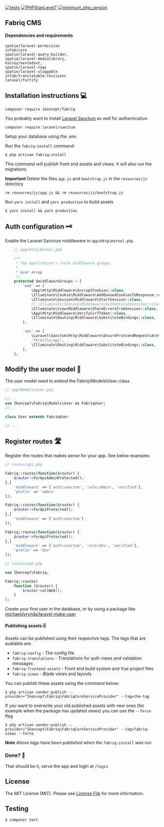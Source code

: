 
[![tests](https://github.com/ikoncept/fabriq/actions/workflows/phpunit.yml/badge.svg)](https://github.com/ikoncept/fabriq/actions/workflows/phpunit.yml)
[![PHPStanLevel7](https://github.com/ikoncept/fabriq/actions/workflows/phpStan.yml/badge.svg)](https://github.com/ikoncept/fabriq/actions/workflows/phpStan.yml)
[![minimum_php_version](https://img.shields.io/badge/php-%5E7.3%7C%5E8.0-%238892BF)](https://gitlab.com/ikoncept/fabriq/-/commits/main)




## Fabriq CMS

#### Dependencies and requirements
    spatie/laravel-permission
    infab/core
    spatie/laravel-query-builder,
    spatie/laravel-medialibrary,
    kalnoy/nestedset,
    spatie/laravel-tags
    spatie/laravel-sluggable
    infab/translatable-revisions
    laravel/fortify

## Installation instructions 💻

```
composer require ikoncept/fabriq
```

You probably want to install [Laravel Sanctum](https://github.com/laravel/sanctum) as well for authentication
```
composer require laravel/sanctum
```

Setup your database using the .env

Run the `fabriq:install` command:
```
$ php artisan fabriq:install
```
This command will publish front end assets and views. It will also run the migrations

**Important** Delete the files `app.js` and `bootstrap.js` in the `resources/js` directory
```
rm resources/js/app.js && rm resources/js/bootstrap.js
```


Run `yarn install` and `yarn production` to build assets
```
$ yarn install && yarn production
```

## Auth configuration 🗝
Enable the Laravel Sanctum middleware in `app\Http\Kernel.php`
```php
    // app\Http\Kernel.php

    /**
     * The application's route middleware groups.
     *
     * @var array
     */
    protected $middlewareGroups = [
        'web' => [
            \App\Http\Middleware\EncryptCookies::class,
            \Illuminate\Cookie\Middleware\AddQueuedCookiesToResponse::class,
            \Illuminate\Session\Middleware\StartSession::class,
            // \Illuminate\Session\Middleware\AuthenticateSession::class,
            \Illuminate\View\Middleware\ShareErrorsFromSession::class,
            \App\Http\Middleware\VerifyCsrfToken::class,
            \Illuminate\Routing\Middleware\SubstituteBindings::class,
        ],

        'api' => [
            \Laravel\Sanctum\Http\Middleware\EnsureFrontendRequestsAreStateful::class, // <---
            'throttle:api',
            \Illuminate\Routing\Middleware\SubstituteBindings::class,
        ],
    ];

```

## Modify the user model 🧘

The user model need to extend the Fabriq\Models\User::class

```php
// app/Models/User.php

//...
use Ikoncept\Fabriq\Models\User as FabriqUser;
//...

class User extends FabriqUser

// ...
```

## Register routes 🛣
Register the routes that makes sense for your app. See below examples
```php
// routes/api.php

Fabriq::routes(function($router) {
    $router->forApiAdminProtected();
},[
    'middleware' => ['auth:sanctum', 'role:admin', 'verified'],
    'prefix' => 'admin'
]);

Fabriq::routes(function($router) {
    $router->forApiProtected();
},[
    'middleware' => ['auth:sanctum']
]);

Fabriq::routes(function($router) {
    $router->forApiProtected();
},[
    'middleware' => ['auth:sanctum', 'role:dev', 'verified'],
    'prefix' => 'dev'
]);

```

```php
// routes/web.php

use Ikoncept\Fabriq;

Fabriq::routes(
    function ($router) {
        $router->allWeb();
    }
);
```


Create your first user in the database, or by using a package like [michaeldyrynda/laravel-make-user](https://github.com/michaeldyrynda/laravel-make-user)


#### Publishing assets 🗄️
Assets can be published using their respective tags. The tags that are available are:
* `fabriq-config` - The config file
* `fabriq-translations` - Translations for auth views and validation messages
* `fabriq-frontend-assets` - Front end build system and Vue project files
* `fabriq-views` - Blade views and layouts

You can publish these assets using the command below:
```
$ php artisan vendor:publish --provider="Ikoncept\Fabriq\FabriqCoreServiceProvider" --tag=the-tag
```

If you want to overwrite your old published assets with new ones (for example when the package has updated views) you can use the `--force` flag
```
$ php artisan vendor:publish --provider="Ikoncept\Fabriq\FabriqCoreServiceProvider" --tag=fabriq-views --force
```

**Note** _Above tags have been published when the `fabriq:install` was run_

### Done? 🎉
That should be it, serve the app and login at `/login`

## License

The MIT License (MIT). Please see [License File](LICENSE.md) for more information.

## Testing

```
$ composer test
```
